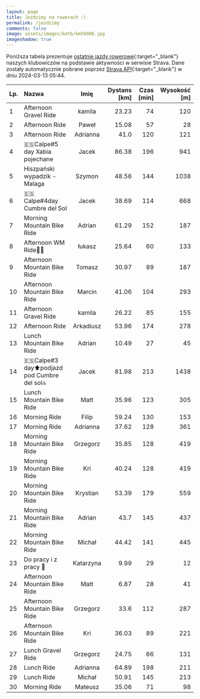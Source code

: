 ```yaml
---
layout: page
title: Jeździmy na rowerach :)
permalink: /jezdzimy
comments: false
image: assets/images/kmtb/kmtb008.jpg
imageshadow: true
---
```


Poniższa tabela prezentuje [ostatnie jazdy rowerowe](https://www.strava.com/clubs/336381){:target="_blank"} naszych klubowiczów na podstawie aktywności w serwisie Strava. Dane zostały automatycznie pobrane poprzez [Strava API](https://developers.strava.com/docs/reference/#api-Clubs-getClubActivitiesById){:target="_blank"} w dniu 2024-03-13 05:44.

Lp. | Nazwa | Imię | Dystans [km] | Czas [min] | Wysokość [m]
:--- | :--- | :---: | ---: | ---: | ---:
1|Afternoon Gravel Ride|kamila|23.23|74|120
2|Afternoon Ride|Paweł|15.08|57|28
3|Afternoon Ride|Adrianna|41.0|120|121
4|🇪🇸Calpe#5 day Xabia pojechane|Jacek|86.38|196|941
5|Hiszpański wypadzik - Malaga|Szymon|48.56|144|1038
6|🇪🇸Calpe#4day Cumbre del Sol|Jacek|38.69|114|668
7|Morning Mountain Bike Ride|Adrian|61.29|152|187
8|Afternoon WM Ride💨🍃|łukasz|25.64|60|133
9|Afternoon Mountain Bike Ride|Tomasz|30.97|89|187
10|Afternoon Mountain Bike Ride|Marcin|41.06|104|293
11|Afternoon Gravel Ride|kamila|26.22|85|155
12|Afternoon Ride|Arkadiusz|53.96|174|278
13|Lunch Mountain Bike Ride|Adrian|10.49|27|45
14|🇪🇸Calpe#3 day⬆️podjazd pod Cumbre del sol🔝|Jacek|81.98|213|1438
15|Lunch Mountain Bike Ride|Matt|35.96|123|305
16|Morning Ride|Filip|59.24|130|153
17|Morning Ride|Adrianna|37.62|128|361
18|Morning Mountain Bike Ride|Grzegorz|35.85|128|419
19|Morning Mountain Bike Ride|Kri|40.24|128|419
20|Morning Mountain Bike Ride|Krystian|53.39|179|559
21|Morning Mountain Bike Ride|Adrian|43.7|145|437
22|Morning Mountain Bike Ride|Michał|44.42|141|445
23|Do pracy i z pracy 🚴|Katarzyna|9.99|29|12
24|Afternoon Mountain Bike Ride|Matt|6.87|28|41
25|Afternoon Mountain Bike Ride|Grzegorz|33.6|112|287
26|Afternoon Mountain Bike Ride|Kri|36.03|89|221
27|Lunch Gravel Ride|Grzegorz|24.75|66|131
28|Lunch Ride|Adrianna|64.89|198|211
29|Lunch Ride|Michał|50.91|145|213
30|Morning Ride|Mateusz|35.06|71|98
